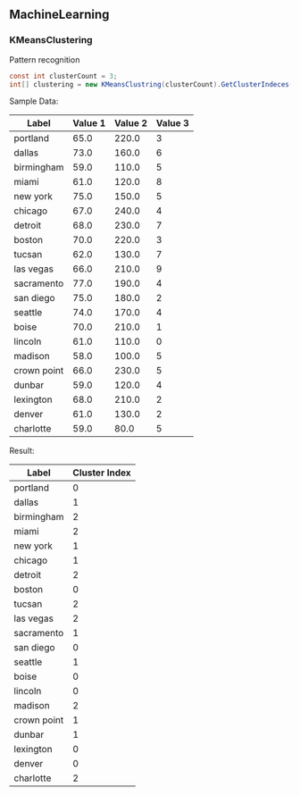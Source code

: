 ## MachineLearning

### KMeansClustering
Pattern recognition
```csharp
const int clusterCount = 3;
int[] clustering = new KMeansClustring(clusterCount).GetClusterIndeces(data);
```

Sample Data:

|Label|Value 1|Value 2|Value 3|
|-----|-------|-------|-------|
|portland|65.0|220.0|3| 
|dallas|73.0|160.0|6| 
|birmingham|59.0|110.0|5| 
|miami|61.0|120.0|8| 
|new york|75.0|150.0|5| 
|chicago|67.0|240.0|4| 
|detroit|68.0|230.0|7| 
|boston|70.0|220.0|3| 
|tucsan|62.0|130.0|7| 
|las vegas|66.0|210.0|9| 
|sacramento|77.0|190.0|4| 
|san diego|75.0|180.0|2| 
|seattle|74.0|170.0|4| 
|boise|70.0|210.0|1| 
|lincoln|61.0|110.0|0| 
|madison|58.0|100.0|5| 
|crown point|66.0|230.0|5| 
|dunbar|59.0|120.0|4| 
|lexington|68.0|210.0|2| 
|denver|61.0|130.0|2| 
|charlotte|59.0|80.0|5| 

Result:

|Label|Cluster Index|
|-----|-------------|
|portland|0| 
|dallas|1| 
|birmingham|2| 
|miami|2| 
|new york|1| 
|chicago|1| 
|detroit|2| 
|boston|0| 
|tucsan|2| 
|las vegas|2| 
|sacramento|1| 
|san diego|0| 
|seattle|1| 
|boise|0| 
|lincoln|0| 
|madison|2| 
|crown point|1| 
|dunbar|1| 
|lexington|0| 
|denver|0| 
|charlotte|2| 
